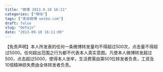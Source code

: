 ```yaml
---
title: "微博 2013.9.10 16:11"
categories: ["嘀咕"]
tags: ["来自微博 weibo.com"]
draft: false
slug: "QeYajn"
date: "2013-09-10 16:11:00"
---
```


<p>【免责声明】本人所发表的任何一条微博转发量均不得超过500次，点击量不得超过5000。任何超出范围之行为都不代表本人真实意图。凡使本人微博转发超过500，点击超过5000，使得本人坐牢，生活费需由第501位转发者负责，工资及10倍精神损失费由全体转发者负责。 ​​​​</p>
